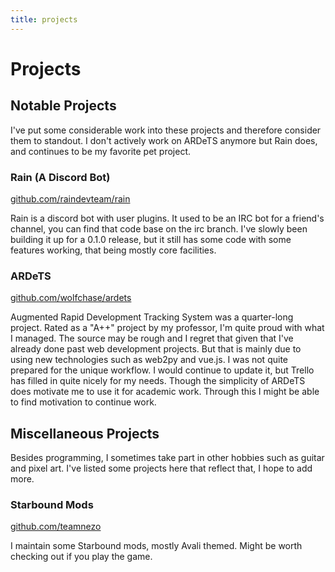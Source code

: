 ```yaml
---
title: projects
---
```


# Projects

## Notable Projects

I've put some considerable work into these projects and therefore consider them
to standout. I don't actively work on ARDeTS anymore but Rain does, and continues
to be my  favorite pet project.

### Rain (A Discord Bot)

<div class="link-center"><a href="http://github.com/raindevteam/rain">github.com/raindevteam/rain</a></div>

Rain is a discord bot with user plugins. It used to be an IRC bot for a friend's
channel, you can find that code base on the irc branch. I've slowly been building
it up for a 0.1.0 release, but it still has some code with some features working,
that being mostly core facilities.

### ARDeTS

<div class="link-center"><a href="http://github.com/wolfchase/ardets">github.com/wolfchase/ardets</a></div>

Augmented Rapid Development Tracking System was a quarter-long project. Rated as
a "A++" project by my professor, I'm quite proud with what I managed. The source
may be rough and I regret that given that I've already done past web development
projects. But that is mainly due to using new technologies such as web2py and
vue.js. I was not quite prepared for the unique workflow. I would continue to 
update it, but Trello has filled in quite nicely for my needs. Though the
simplicity of ARDeTS does motivate me to use it for academic work. Through this
I might be able to find motivation to continue work.

## Miscellaneous Projects

Besides programming, I sometimes take part in other hobbies such as guitar and
pixel art. I've listed some projects here that reflect that, I hope to add more.

### Starbound Mods

<div class="link-center"><a href="http://github.com/teamnezo">github.com/teamnezo</a></div>

I maintain some Starbound mods, mostly Avali themed. Might be worth checking
out if you play the game.